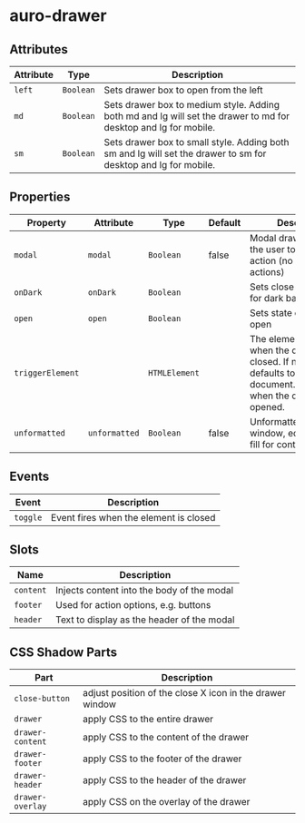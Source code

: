 # auro-drawer

## Attributes

| Attribute | Type      | Description                                      |
|-----------|-----------|--------------------------------------------------|
| `left`    | `Boolean` | Sets drawer box to open from the left            |
| `md`      | `Boolean` | Sets drawer box to medium style. Adding both md and lg will set the drawer to md for desktop and lg for mobile. |
| `sm`      | `Boolean` | Sets drawer box to small style. Adding both sm and lg will set the drawer to sm for desktop and lg for mobile. |

## Properties

| Property         | Attribute     | Type          | Default | Description                                      |
|------------------|---------------|---------------|---------|--------------------------------------------------|
| `modal`          | `modal`       | `Boolean`     | false   | Modal drawer restricts the user to take an action (no default close actions) |
| `onDark`         | `onDark`      | `Boolean`     |         | Sets close icon to white for dark backgrounds    |
| `open`           | `open`        | `Boolean`     |         | Sets state of drawer to open                     |
| `triggerElement` |               | `HTMLElement` |         | The element to focus when the drawer is closed. If not set, defaults to the value of document.activeElement when the drawer is opened. |
| `unformatted`    | `unformatted` | `Boolean`     | false   | Unformatted drawer window, edge-to-edge fill for content |

## Events

| Event    | Description                            |
|----------|----------------------------------------|
| `toggle` | Event fires when the element is closed |

## Slots

| Name      | Description                                |
|-----------|--------------------------------------------|
| `content` | Injects content into the body of the modal |
| `footer`  | Used for action options, e.g. buttons      |
| `header`  | Text to display as the header of the modal |

## CSS Shadow Parts

| Part             | Description                                      |
|------------------|--------------------------------------------------|
| `close-button`   | adjust position of the close X icon in the drawer window |
| `drawer`         | apply CSS to the entire drawer                   |
| `drawer-content` | apply CSS to the content of the drawer           |
| `drawer-footer`  | apply CSS to the footer of the drawer            |
| `drawer-header`  | apply CSS to the header of the drawer            |
| `drawer-overlay` | apply CSS on the overlay of the drawer           |
